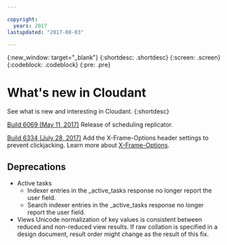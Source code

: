 ```yaml
---

copyright:
  years: 2017
lastupdated: "2017-08-03"

---
```


{:new_window: target="_blank"}
{:shortdesc: .shortdesc}
{:screen: .screen}
{:codeblock: .codeblock}
{:pre: .pre}

<!-- Acrolinx: 2017-07-11 -->

# What's new in Cloudant

See what is new and interesting in Cloudant. 
{:shortdesc}

[Build 6069 (May 11, 2017)](/docs/Cloudant/release_info/release_notes.html#build-6069-may-11-2017)
Release of scheduling replicator.

[Build 6334 (July 28, 2017)](/docs/Cloudant/release_info/release_notes.html#build-6334-july-28-2017)
Add the X-Frame-Options header settings to prevent clickjacking. Learn more about [X-Frame-Options](../release_info/deprecations.html#x-frame-options).



## Deprecations

- Active tasks
    - Indexer entries in the _active_tasks response no longer report the user field.
    - Search indexer entries in the _active_tasks response no longer report the user field.
- Views
    Unicode normalization of key values is consistent between reduced and non-reduced view results. If raw collation is specified in a design document, result order might change as the result of this fix.